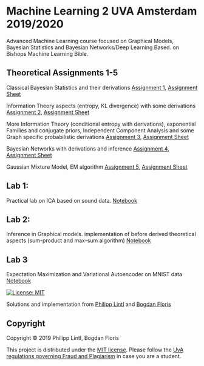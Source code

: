 # Machine Learning 2 UVA Amsterdam 2019/2020
Advanced Machine Learning course focused on Graphical Models, Bayesian Statistics and Bayesian Networks/Deep Learning Based. on Bishops Machine Learning Bible. 

## Theoretical Assignments 1-5

Classical Bayesian Statistics and their derivations [Assignment 1](https://github.com/PhilLint/ML2/blob/master/Assignments/hw1_philipp_lintl_group_E.pdf), [Assignment Sheet](https://github.com/PhilLint/ML2/blob/master/Assignments/hw1.pdf)


Information Theory aspects (entropy, KL divergence) with some derivations [Assignment 2](https://github.com/PhilLint/ML2/blob/master/Assignments/hw2_philipp_lintl_group_E.pdf), [Assignment Sheet](https://github.com/PhilLint/ML2/blob/master/Assignments/hw2.pdf)


More Information Theory (conditional entropy with derivations), exponential Families and conjugate priors, Independent Component Analysis and some Graph specific probabilistic derivations [Assignment 3](https://github.com/PhilLint/ML2/blob/master/Assignments/hw3_philipp_lintl.pdf), [Assignment Sheet](https://github.com/PhilLint/ML2/blob/master/Assignments/hw3.pdf)

 Bayesian Networks with derivations and inference [Assignment 4](https://github.com/PhilLint/ML2/blob/master/Assignments/hw4_philipp_lintl.pdf), [Assignment Sheet](https://github.com/PhilLint/ML2/blob/master/Assignments/hw4.pdf)
 
 Gaussian Mixture Model, EM algorithm [Assignment 5](https://github.com/PhilLint/ML2/blob/master/Assignments/hw5_philipp_lintl.pdf), [Assignment Sheet](https://github.com/PhilLint/ML2/blob/master/Assignments/hw5.pdf)

## Lab 1:
Practical lab on ICA based on sound data. [Notebook](https://github.com/PhilLint/ML2/blob/master/lab1/12140910_12152498_lab1.ipynb)

## Lab 2:
Inference in Graphical models. implementation of before derived theoretical aspects (sum-product and max-sum algorithm) [Notebook](https://github.com/PhilLint/ML2/blob/master/lab2/12140910_12152498_lab2.ipynb)

## Lab 3
Expectation Maximization and Variational Autoencoder on MNIST data [Notebook](https://github.com/PhilLint/ML2/blob/master/lab%203/12140910_12152498_lab3.ipynb)

[![License: MIT](https://img.shields.io/badge/License-MIT-yellow.svg)](https://opensource.org/licenses/MIT)
  
Solutions and implementation from [Philipp Lintl](https://github.com/PhilLint) and [Bogdan Floris](https://github.com/BogdanFloris)

## Copyright

Copyright © 2019 Philipp Lintl, Bogdan Floris

<p align=“justify”>
This project is distributed under the <a href="LICENSE">MIT license</a>.  
Please follow the <a href="http://student.uva.nl/en/content/az/plagiarism-and-fraud/plagiarism-and-fraud.html">UvA regulations governing Fraud and Plagiarism</a> in case you are a student.
</p>
